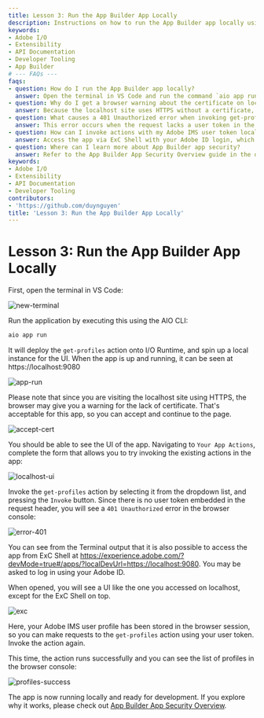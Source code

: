 ```yaml
---
title: Lesson 3: Run the App Builder App Locally
description: Instructions on how to run the App Builder app locally using the AIO CLI, including handling local HTTPS warnings and testing action invocation.
keywords:
- Adobe I/O
- Extensibility
- API Documentation
- Developer Tooling
- App Builder
# --- FAQs ---
faqs:
- question: How do I run the App Builder app locally?
  answer: Open the terminal in VS Code and run the command `aio app run` to deploy the app locally on https://localhost:9080.
- question: Why do I get a browser warning about the certificate on localhost?
  answer: Because the localhost site uses HTTPS without a certificate, the browser will warn you, which you can safely accept to continue.
- question: What causes a 401 Unauthorized error when invoking get-profiles?
  answer: This error occurs when the request lacks a user token in the header, preventing authorized access.
- question: How can I invoke actions with my Adobe IMS user token locally?
  answer: Access the app via ExC Shell with your Adobe ID login, which stores your user profile and allows authorized action invocation.
- question: Where can I learn more about App Builder app security?
  answer: Refer to the App Builder App Security Overview guide in the documentation for detailed security concepts.
keywords:
- Adobe I/O
- Extensibility
- API Documentation
- Developer Tooling
contributors:
- 'https://github.com/duynguyen'
title: 'Lesson 3: Run the App Builder App Locally'
---
```

# Lesson 3: Run the App Builder App Locally

First, open the terminal in VS Code:

![new-terminal](assets/new-terminal.png)

Run the application by executing this using the AIO CLI:

```bash
aio app run
```

It will deploy the `get-profiles` action onto I/O Runtime, and spin up a local instance for the UI. When the app is up and running, it can be seen at https://localhost:9080

![app-run](assets/app-run.png)

Please note that since you are visiting the localhost site using HTTPS, the browser may give you a warning for the lack of certificate. That's acceptable for this app, so you can accept and continue to the page.

![accept-cert](assets/accept-cert.png)

You should be able to see the UI of the app. Navigating to `Your App Actions`, complete the form that allows you to try invoking the existing actions in the app:

![localhost-ui](assets/localhost-ui.png)

Invoke the `get-profiles` action by selecting it from the dropdown list, and pressing the `Invoke` button. Since there is no user token embedded in the request header, you will see a `401 Unauthorized` error in the browser console:

![error-401](assets/error-401.png)

You can see from the Terminal output that it is also possible to access the app from ExC Shell at https://experience.adobe.com/?devMode=true#/apps/?localDevUrl=https://localhost:9080. You may be asked to log in using your Adobe ID. 

When opened, you will see a UI like the one you accessed on localhost, except for the ExC Shell on top.

![exc](assets/exc.png)

Here, your Adobe IMS user profile has been stored in the browser session, so you can make requests to the `get-profiles` action using your user token. Invoke the action again. 

This time, the action runs successfully and you can see the list of profiles in the browser console:

![profiles-success](assets/profiles-success.png)

The app is now running locally and ready for development. If you explore why it works, please check out [App Builder App Security Overview](../../guides/app_builder_guides/security/index.md).
